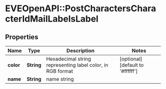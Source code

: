 # EVEOpenAPI::PostCharactersCharacterIdMailLabelsLabel

## Properties
Name | Type | Description | Notes
------------ | ------------- | ------------- | -------------
**color** | **String** | Hexadecimal string representing label color, in RGB format | [optional] [default to &#39;#ffffff&#39;]
**name** | **String** | name string | 


